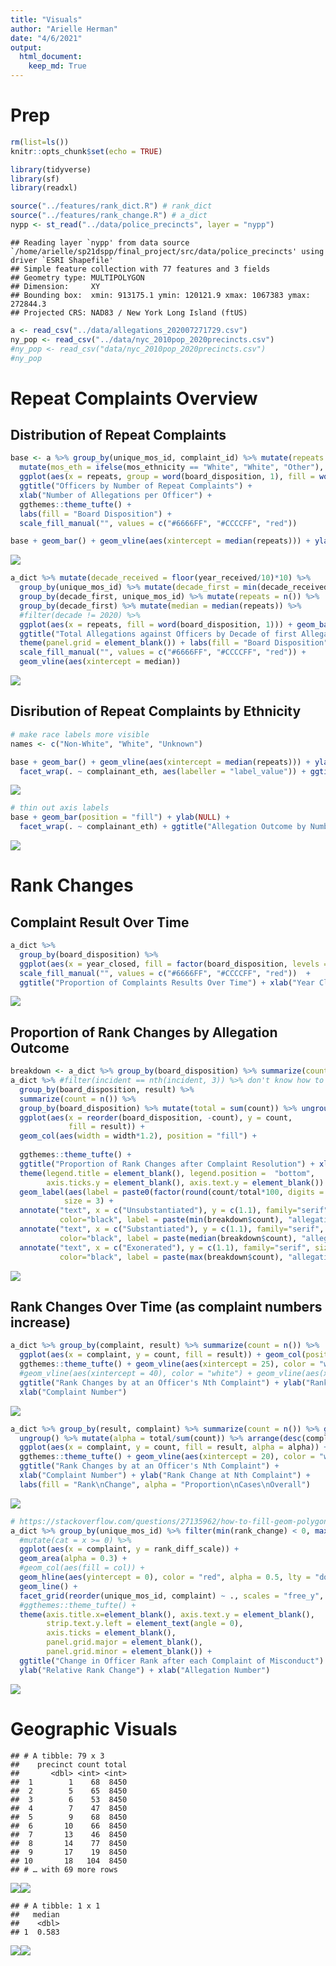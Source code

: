 ```yaml
---
title: "Visuals"
author: "Arielle Herman"
date: "4/6/2021"
output:
  html_document:
    keep_md: True
---
```


# Prep


```r
rm(list=ls())
knitr::opts_chunk$set(echo = TRUE)

library(tidyverse)
library(sf)
library(readxl)
```


```r
source("../features/rank_dict.R") # rank_dict
source("../features/rank_change.R") # a_dict
nypp <- st_read("../data/police_precincts", layer = "nypp")
```

```
## Reading layer `nypp' from data source `/home/arielle/sp21dspp/final_project/src/data/police_precincts' using driver `ESRI Shapefile'
## Simple feature collection with 77 features and 3 fields
## Geometry type: MULTIPOLYGON
## Dimension:     XY
## Bounding box:  xmin: 913175.1 ymin: 120121.9 xmax: 1067383 ymax: 272844.3
## Projected CRS: NAD83 / New York Long Island (ftUS)
```

```r
a <- read_csv("../data/allegations_202007271729.csv")
ny_pop <- read_csv("../data/nyc_2010pop_2020precincts.csv")
#ny_pop <- read_csv("data/nyc_2010pop_2020precincts.csv")
#ny_pop
```

# Repeat Complaints Overview

## Distribution of Repeat Complaints


```r
base <- a %>% group_by(unique_mos_id, complaint_id) %>% mutate(repeats = n()) %>%
  mutate(mos_eth = ifelse(mos_ethnicity == "White", "White", "Other"), complainant_eth = ifelse(complainant_ethnicity == "White", "White", "Other")) %>%
  ggplot(aes(x = repeats, group = word(board_disposition, 1), fill = word(board_disposition, 1))) +
  ggtitle("Officers by Number of Repeat Complaints") +
  xlab("Number of Allegations per Officer") +
  ggthemes::theme_tufte() +
  labs(fill = "Board Disposition") +
  scale_fill_manual("", values = c("#6666FF", "#CCCCFF", "red"))

base + geom_bar() + geom_vline(aes(xintercept = median(repeats))) + ylab("Number of Officers")
```

![](Visuals_files/figure-html/repeat_complaints-1.png)<!-- -->


```r
a_dict %>% mutate(decade_received = floor(year_received/10)*10) %>%
  group_by(unique_mos_id) %>% mutate(decade_first = min(decade_received)) %>%
  group_by(decade_first, unique_mos_id) %>% mutate(repeats = n()) %>%
  group_by(decade_first) %>% mutate(median = median(repeats)) %>%
  #filter(decade != 2020) %>%
  ggplot(aes(x = repeats, fill = word(board_disposition, 1))) + geom_bar() + facet_grid(decade_first ~ .) +
  ggtitle("Total Allegations against Officers by Decade of first Allegation") +
  theme(panel.grid = element_blank()) + labs(fill = "Board Disposition") + ylab("Number of Officers") + xlab("Number of Allegations per Officer")  +
  scale_fill_manual("", values = c("#6666FF", "#CCCCFF", "red")) +
  geom_vline(aes(xintercept = median))
```

![](Visuals_files/figure-html/repeat_complaints_decade_entry-1.png)<!-- -->

## Disribution of Repeat Complaints by Ethnicity


```r
# make race labels more visible
names <- c("Non-White", "White", "Unknown")

base + geom_bar() + geom_vline(aes(xintercept = median(repeats))) + ylab("Number of Officers") +
  facet_wrap(. ~ complainant_eth, aes(labeller = "label_value")) + ggtitle("Officers by Number of Repeat Allegations\nby Complainant Ethnicity")
```

![](Visuals_files/figure-html/repeat_complaints_eth-1.png)<!-- -->

```r
# thin out axis labels
base + geom_bar(position = "fill") + ylab(NULL) +
  facet_wrap(. ~ complainant_eth) + ggtitle("Allegation Outcome by Number of Repeat Allegations per Officer and Complainant Ethnicity")
```

![](Visuals_files/figure-html/repeat_complaints_eth-2.png)<!-- -->

# Rank Changes

## Complaint Result Over Time


```r
a_dict %>%
  group_by(board_disposition) %>%
  ggplot(aes(x = year_closed, fill = factor(board_disposition, levels = c("Exonerated", "Unsubstantiated", "Substantiated")))) + geom_bar(position = "fill") + labs(fill = "Board Disposition") +
  scale_fill_manual("", values = c("#6666FF", "#CCCCFF", "red"))  +
  ggtitle("Proportion of Complaints Results Over Time") + xlab("Year Closed") + ylab("Proportion") + ggthemes::theme_tufte()
```

![](Visuals_files/figure-html/complaint_results_time-1.png)<!-- -->

## Proportion of Rank Changes by Allegation Outcome


```r
breakdown <- a_dict %>% group_by(board_disposition) %>% summarize(count = n())
a_dict %>% #filter(incident == nth(incident, 3)) %>% don't know how to fitler for just the first one...
  group_by(board_disposition, result) %>%
  summarize(count = n()) %>%
  group_by(board_disposition) %>% mutate(total = sum(count)) %>% ungroup() %>% mutate(width = round(total/sum(count), digits = 4)) %>%
  ggplot(aes(x = reorder(board_disposition, -count), y = count,
             fill = result)) +
  geom_col(aes(width = width*1.2), position = "fill") +
  
  ggthemes::theme_tufte() +
  ggtitle("Proportion of Rank Changes after Complaint Resolution") + xlab(NULL) + ylab(NULL) +
  theme(legend.title = element_blank(), legend.position =  "bottom",
        axis.ticks.y = element_blank(), axis.text.y = element_blank()) +
  geom_label(aes(label = paste0(factor(round(count/total*100, digits = 2)),"%")), position = position_fill(vjust = 0.5),
            size = 3) +
  annotate("text", x = c("Unsubstantiated"), y = c(1.1), family="serif", size=3, 
           color="black", label = paste(min(breakdown$count), "allegations")) +
  annotate("text", x = c("Substantiated"), y = c(1.1), family="serif", size=3, 
           color="black", label = paste(median(breakdown$count), "allegations")) +
  annotate("text", x = c("Exonerated"), y = c(1.1), family="serif", size=3, 
           color="black", label = paste(max(breakdown$count), "allegations"))
```

![](Visuals_files/figure-html/rank_changes_resolution-1.png)<!-- -->

## Rank Changes Over Time (as complaint numbers increase)


```r
a_dict %>% group_by(complaint, result) %>% summarize(count = n()) %>%
  ggplot(aes(x = complaint, y = count, fill = result)) + geom_col(position = "fill") + 
  ggthemes::theme_tufte() + geom_vline(aes(xintercept = 25), color = "white") +
  #geom_vline(aes(xintercept = 40), color = "white") + geom_vline(aes(xintercept = 60), color = "white") +
  ggtitle("Rank Changes by at an Officer's Nth Complaint") + ylab("Rank Change at Nth Complaint") +
  xlab("Complaint Number")
```

![](Visuals_files/figure-html/rank_changes-1.png)<!-- -->

```r
a_dict %>% group_by(result, complaint) %>% summarize(count = n()) %>% group_by(complaint) %>% mutate(total = sum(count)) %>%
  ungroup() %>% mutate(alpha = total/sum(count)) %>% arrange(desc(complaint)) %>%
  ggplot(aes(x = complaint, y = count, fill = result, alpha = alpha)) + geom_col(position = "fill") +
  ggthemes::theme_tufte() + geom_vline(aes(xintercept = 20), color = "white") +
  ggtitle("Rank Changes by at an Officer's Nth Complaint") +
  xlab("Complaint Number") + ylab("Rank Change at Nth Complaint") +
  labs(fill = "Rank\nChange", alpha = "Proportion\nCases\nOverall")
```

![](Visuals_files/figure-html/rank_changes-2.png)<!-- -->


```r
# https://stackoverflow.com/questions/27135962/how-to-fill-geom-polygon-with-different-colors-above-and-below-y-0
a_dict %>% group_by(unique_mos_id) %>% filter(min(rank_change) < 0, max(complaint) >= 15) %>%
  #mutate(cat = x >= 0) %>%
  ggplot(aes(x = complaint, y = rank_diff_scale)) +
  geom_area(alpha = 0.3) + 
  #geom_col(aes(fill = col)) +
  geom_hline(aes(yintercept = 0), color = "red", alpha = 0.5, lty = "dotted") +
  geom_line() +
  facet_grid(reorder(unique_mos_id, complaint) ~ ., scales = "free_y", switch = "y") +
  #ggthemes::theme_tufte() +
  theme(axis.title.x=element_blank(), axis.text.y = element_blank(),
        strip.text.y.left = element_text(angle = 0),
        axis.ticks = element_blank(),
        panel.grid.major = element_blank(),
        panel.grid.minor = element_blank()) +
  ggtitle("Change in Officer Rank after each Complaint of Misconduct") +
  ylab("Relative Rank Change") + xlab("Allegation Number")
```

![](Visuals_files/figure-html/spark_plot_rank-1.png)<!-- -->

# Geographic Visuals


```
## # A tibble: 79 x 3
##    precinct count total
##       <dbl> <int> <int>
##  1        1    68  8450
##  2        5    65  8450
##  3        6    53  8450
##  4        7    47  8450
##  5        9    68  8450
##  6       10    66  8450
##  7       13    46  8450
##  8       14    77  8450
##  9       17    19  8450
## 10       18   104  8450
## # … with 69 more rows
```

![](Visuals_files/figure-html/unnamed-chunk-1-1.png)<!-- -->![](Visuals_files/figure-html/unnamed-chunk-1-2.png)<!-- -->

```
## # A tibble: 1 x 1
##   median
##    <dbl>
## 1  0.583
```

![](Visuals_files/figure-html/unnamed-chunk-1-3.png)<!-- -->![](Visuals_files/figure-html/unnamed-chunk-1-4.png)<!-- -->
